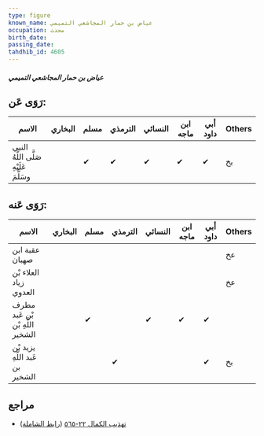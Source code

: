 ```yaml
---
type: figure
known_name: عياض بن حمار المجاشعي التميمي
occupation: محدث
birth_date:
passing_date:
tahdhib_id: 4605
---
```

##### عياض بن حمار المجاشعي التميمي

## رَوَى عَن:
| الاسم                                  | البخاري | مسلم | الترمذي | النسائي | ابن ماجه | أبي داود | Others |
| -------------------------------------- | ------- | ---- | ------- | ------- | -------- | -------- | ------ |
| النبي صَلَّى اللَّهُ عَلَيْهِ وسَلَّمَ |         | ✔    | ✔       | ✔       | ✔        | ✔        | بخ     |
## رَوَى عَنه:
| الاسم                            | البخاري | مسلم | الترمذي | النسائي | ابن ماجه | أبي داود | Others |
| -------------------------------- | ------- | ---- | ------- | ------- | -------- | -------- | ------ |
| عقبة ابن صهبان                   |         |      |         |         |          |          | عخ     |
| العلاء بْن زياد العدوي           |         |      |         |         |          |          | عخ     |
| مطرف بْن عَبد اللَّهِ بْن الشخير |         | ✔    |         | ✔       | ✔        | ✔        |        |
| يزيد بْن عَبد اللَّهِ بن الشخير  |         |      | ✔       |         |          | ✔        | بخ     |
## مراجع
- [تهذيب الكمال ٢٢-٥٦٥](obsidian://open?vault=Tahdhib-al-Kamal&file=Figures/٤٦٠٥-عياض%20بن%20حمار%20المجاشعي%20التميمي) ([رابط الشاملة](https://shamela.ws/book/3722/11818))
